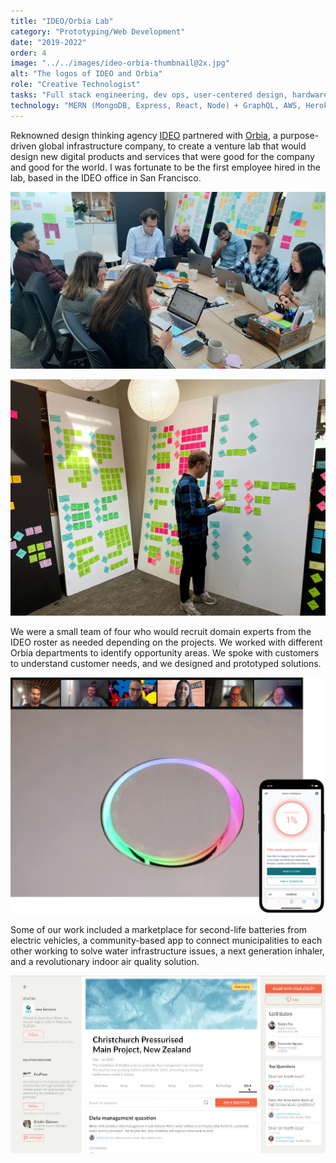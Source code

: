 ```yaml
---
title: "IDEO/Orbia Lab"
category: "Prototyping/Web Development"
date: "2019-2022"
order: 4
image: "../../images/ideo-orbia-thumbnail@2x.jpg"
alt: "The logos of IDEO and Orbia"
role: "Creative Technologist"
tasks: "Full stack engineering, dev ops, user-centered design, hardware design, project management"
technology: "MERN (MongoDB, Express, React, Node) + GraphQL, AWS, Heroku, Gatsby, React Native"
---
```


<p class="post-paragraph">
  Reknowned design thinking agency <a href="https://ideo.com/" target="_blank" rel="noreferrer">IDEO</a> partnered with <a href="https://www.orbia.com/" target="_blank" rel="noreferrer">Orbia</a>, a purpose-driven global infrastructure company, to create a venture lab that would design new digital products and services that were good for the company and good for the world. I was fortunate to be the first employee hired in the lab, based in the IDEO office in San Francisco. 
</p>

![Team meeting with members from Orbia](../../images/IDEO-team-working.jpg)

![Shaun brainstorming based on interviews with experts](../../images/IDEO-Shaun@2x.jpg)

<p class="post-paragraph">
  We were a small team of four who would recruit domain experts from the IDEO roster as needed depending on the projects. We worked with different Orbia departments to identify opportunity areas. We spoke with customers to understand customer needs, and we designed and prototyped solutions. 
</p>

![A vent design with lights to notify people the furnace filter needs to be changed.](../../images/IDEO-vent-prototype-with-app.png)

<p class="post-paragraph">
  Some of our work included a marketplace for second-life batteries from electric vehicles, a community-based app to connect municipalities to each other working to solve water infrastructure issues, a next generation inhaler, and a revolutionary indoor air quality solution. 
</p>

![A clip from a video overviewing the Everypilot Water Utilities community app](../../images/IDEO-everypilot-promo.gif)
